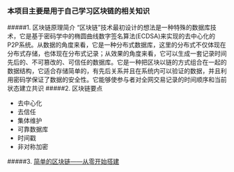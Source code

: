 ### 本项目主要是用于自己学习区块链的相关知识

#####1. 区块链原理简介
“区块链”技术最初设计的想法是一种特殊的数据库技术，它是基于密码学中的椭圆曲线数字签名算法(ECDSA)来实现的去中心化的P2P系统。从数据的角度来看，它是一种分布式数据库，这里的分布式不仅体现在分布式存储，也体现在分布式记录；从效果的角度来看，它可以生成一套记录时间先后的、不可篡改的、可信任的数据库。它是一种把区块以链的方式组合在一起的数据结构，它适合存储简单的，有先后关系并且在系统内可以验证的数据，并且利用密码学保证了数据的安全性。它能够使参与者对全网交易记录的时间顺序和当前状态建立共识
#####2. 区块链要点
  - 去中心化
  - 去信任
  - 集体维护
  - 可靠数据库
  - 时间戳
  - 非对称加密
  
#####3. [简单的区块链——从零开始搭建](https://github.com/Lubovzcw/Blockchain/blob/master/Blockchain.py)

